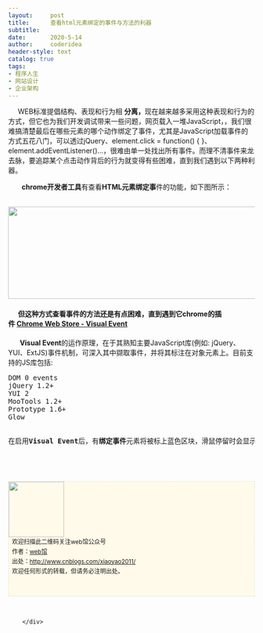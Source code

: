 ```yaml
---
layout:     post
title:      查看html元素绑定的事件与方法的利器
subtitle:   
date:       2020-5-14
author:     coderidea
header-style: text
catalog: true
tags:
- 程序人生
- 网站设计
- 企业架构
--- 
```

<div class="postBody">
			<div id="cnblogs_post_body" class="blogpost-body"><p><span>     WEB标准提倡结构、表现和行为相 </span><strong>分离，</strong>现在越来越多采用这种表现和行为的方式，但它也为我们开发调试带来一些问题，网页载入一堆JavaScript，，我们很难搞清楚最后在哪些元素的哪个动作绑定了事件，尤其是JavaScript加载事件的方式五花八门，可以透过jQuery、element.click = function() { }、element.addEventListener()…，很难由单一处找出所有事件。而理不清事件来龙去脉，要追踪某个点击动作背后的行为就变得有些困难，直到我们遇到以下两种利器。</p>
<p>       <strong>chrome开发者工具</strong>有查看<strong>HTML元素绑定事</strong>件的功能，如下图所示：</p>
<p>       <img src="https://images0.cnblogs.com/blog/323522/201311/28120334-a38b06d871284a13ad3a2872aef9d7dd.png" alt="" width="695" height="188" /></p>
<h4>      但这种方式查看事件的方法还是有点困难，直到遇到它chrome的插件 <a href="https://www.google.com.hk/url?sa=t&amp;rct=j&amp;q=&amp;esrc=s&amp;source=web&amp;cd=3&amp;ved=0CD0QFjAC&amp;url=https%3A%2F%2Fchrome.google.com%2Fwebstore%2Fdetail%2Fvisual-event%2Fpbmmieigblcbldgdokdjpioljjninaim&amp;ei=VrWWUun0OYq9iAfkuIDYCA&amp;usg=AFQjCNGK4984AckpmU9aFs0UWArMx-nymQ">Chrome Web Store - Visual Event</a></h4>
<p>      <strong>Visual Event</strong>的运作原理，在于其熟知主要JavaScript库(例如: jQuery、YUI、ExtJS)事件机制，可深入其中撷取事件，并将其标注在对象元素上。目前支持的JS库包括:</p>
<pre class="webstore-Qc-Hb-Tb">DOM 0 events
jQuery 1.2+
YUI 2
MooTools 1.2+
Prototype 1.6+
Glow</pre>
<pre class="webstore-Qc-Hb-Tb"><br />在启用<strong>Visual Event</strong>后，有<strong>绑定事件</strong>元素将被标上蓝色区块，滑鼠停留时会显示事件的细节。如下图所示：</pre>
<p><img src="https://images0.cnblogs.com/blog/323522/201311/28121104-1ea12114da2246ac9358f137b8c3be6a.png" alt="" /></p>
<pre class="webstore-Qc-Hb-Tb"></pre>
<p>   </p>
<p id="PSignature" style="line-height:20px;background:#FFFAEA no-repeat 2% 50%;font-size:12px;border:#e0e0e0 1px dashed;"><img title="web馆" src="https://files.cnblogs.com/xiaoyao2011/wx.gif" alt="" width="113" height="113" /><br />  欢迎扫描此二维码关注web馆公众号  <br />  作者：<a href="http://www.cnblogs.com/xiaoyao2011/">web馆</a>  <br />  出处：<a href="http://www.cnblogs.com/xiaoyao2011">http://www.cnblogs.com/xiaoyao2011/</a> <br />  欢迎任何形式的转载，但请务必注明出处。<br /><br /><br /></p>
<p> </p></div><div id="MySignature"></div>
<div class="clear"></div>
<div id="blog_post_info_block">
<div id="BlogPostCategory"></div>
<div id="EntryTag"></div>
<div id="blog_post_info">
</div>
<div class="clear"></div>
<div id="post_next_prev"></div>
</div>


		</div>